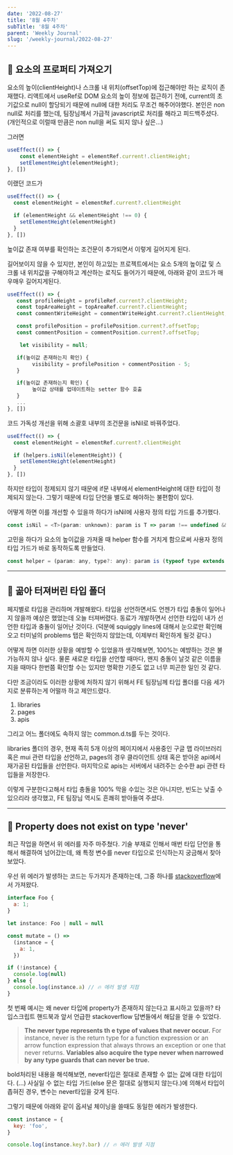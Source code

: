 ```yaml
---
date: '2022-08-27'
title: '8월 4주차'
subTitle: '8월 4주차'
parent: 'Weekly Journal'
slug: '/weekly-journal/2022-08-27'
---
```


## 📌 요소의 프로퍼티 가져오기

요소의 높이(clientHeight)나 스크롤 내 위치(offsetTop)에 접근해야만 하는 로직이 존재했다. 리액트에서 useRef로 DOM 요소의 높이 정보에 접근하기 전에, current의 초기값으로 null이 할당되기 때문에 null에 대한 처리도 무조건 해주어야했다. 본인은 non null로 처리를 했는데, 팀장님께서 가급적 javascript로 처리를 해라고 피드백주셨다. (개인적으로 이럴때 만큼은 non null을 써도 되지 않나 싶은...)

그러면

```javascript
useEffect(() => {
    const elementHeight = elementRef.current!.clientHeight;
    setElementHeight(elementHeight);
}, [])
```

이랬던 코드가

```javascript
useEffect(() => {
  const elementHeight = elementRef.current?.clientHeight

  if (elementHeight && elementHeight !== 0) {
    setElementHeight(elementHeight)
  }
}, [])
```

높이값 존재 여부를 확인하는 조건문이 추가되면서 이렇게 길어지게 된다.

길어보이지 않을 수 있지만, 본인이 하고있는 프로젝트에서는 요소 5개의 높이값 및 스크롤 내 위치값을 구해야하고 계산하는 로직도 들어가기 때문에, 아래와 같이 코드가 매우매우 길어지게된다.

```javascript
useEffect(() => {
   const profileHeight = profileRef.current?.clientHeight;
   const topAreaHeight = topAreaRef.current?.clientHeight;
   const commentWriteHeight = commentWriteHeight.current?.clientHeight;

   const profilePosition = profilePosition.current?.offsetTop;
   const commentPosition = commentPosition.current?.offsetTop;

    let visibility = null;

   if(높이값 존재하는지 확인) {
        visibility = profilePosition + commentPosition - 5;
   }

   if(높이값 존재하는지 확인) {
        높이값 상태를 업데이트하는 setter 함수 호출
   }
   ...
}, [])
```

코드 가독성 개선을 위해 소괄호 내부의 조건문을 isNil로 바꿔주었다.

```javascript
useEffect(() => {
  const elementHeight = elementRef.current?.clientHeight

  if (helpers.isNil(elementHeight)) {
    setElementHeight(elementHeight)
  }
}, [])
```

하지만 타입이 정제되지 않기 때문에 if문 내부에서 elementHeight에 대한 타입이 정제되지 않는다. 그렇기 때문에 타입 단언을 별도로 해야하는 불편함이 있다.

어떻게 하면 이를 개선할 수 있을까 하다가 isNil에 사용자 정의 타입 가드를 추가했다.

```javascript
const isNil = <T>(param: unknown): param is T => param !== undefined && param !== null;
```

고민을 하다가 요소의 높이값을 가져올 때 helper 함수를 거치게 함으로써 사용자 정의 타입 가드가 바로 동작하도록 만들었다.

```javascript
const helper = (param: any, type?: any): param is (typeof type extends undefined ? number : typeof type) => param !== undefined && param !== null;
```

---

## 📌 곪아 터져버린 타입 폴더

페지별로 타입을 관리하며 개발해왔다. 타입을 선언하면서도 언젠가 타입 충돌이 일어나지 않을까 예상은 했었는데 오늘 터져버렸다. 동료가 개발하면서 선언한 타입이 내가 선언한 타입과 충돌이 일어난 것이다. (덕분에 squiggly lines에 대해서 눈으로만 확인해오고 터미널의 problems 탭은 확인하지 않았는데, 이제부터 확인하게 될것 같다.)

어떻게 하면 이러한 상황을 예방할 수 있었을까 생각해보면, 100%는 예뱡하는 것은 불가능하지 않나 싶다. 물론 새로운 타입을 선언할 때마다, 왠지 충돌이 날것 같은 이름을 지을 때마다 한번쯤 확인할 수는 있지만 명확한 기준도 없고 너무 피곤한 일인 것 같다.

다만 조금이라도 이러한 상황에 처하지 않기 위해서 FE 팀장님께 타입 폴더를 다음 세가지로 분류하는게 어떨까 하고 제안드렸다.

1. libraries
2. pages
3. apis

그리고 어느 폴더에도 속하지 않는 common.d.ts를 두는 것이다.

libraries 폴더의 경우, 현재 족히 5개 이상의 페이지에서 사용중인 구글 맵 라이브러리 혹은 mui 관련 타입을 선언하고, pages의 경우 클라이언트 상태 혹은 받아온 api에서 재가공된 타입들을 선언한다. 마지막으로 apis는 서버에서 내려주는 순수한 api 관련 타입들을 저장한다.

이렇게 구분한다고해서 타입 충돌을 100% 막을 수있는 것은 아니지만, 빈도는 낮출 수 있으리라 생각했고, FE 팀장님 역시도 흔쾌히 받아들여 주셨다.

---

## 📌 Property does not exist on type 'never'

최근 작업을 하면서 위 에러를 자주 마주쳤다. 기술 부재로 인해서 매번 타입 단언을 통해서 해결하여 넘어갔는데, 왜 특정 변수를 never 타입으로 인식하는지 궁금해서 찾아보았다.

우선 위 에러가 발생하는 코드는 두가지가 존재하는데, 그중 하나를 [stackoverflow](https://stackoverflow.com/questions/44147937/property-does-not-exist-on-type-never)에서 가져왔다.

```javascript
interface Foo {
  a: 1;
}

let instance: Foo | null = null

const mutate = () =>
  (instance = {
    a: 1,
  })

if (!instance) {
  console.log(null)
} else {
  console.log(instance.a) // 🔥 에러 발생 지점
}
```

첫 번째 예시는 왜 never 타입에 property가 존재하지 않는다고 표시하고 있을까? 타입스크립트 핸드북과 앞서 언급한 stackoverflow 답변들에서 해답을 얻을 수 있었다.

> **The never type represents th e type of values that never occur.** For instance, never is the return type for a function expression or an arrow function expression that always throws an exception or one that never returns. **Variables also acquire the type never when narrowed by any type guards that can never be true.**

bold처리된 내용을 해석해보면, never타입은 절대로 존재할 수 없는 값에 대한 타입이다. (...) 사실일 수 없는 타입 가드(else 문은 절대로 실행되지 않는다.)에 의해서 타입이 좁혀진 경우, 변수는 never타입을 갖게 된다.

그렇기 때문에 아래와 같이 옵셔널 체이닝을 쓸때도 동일한 에러가 발생한다.

```javascript
const instance = {
  key: 'foo',
}

console.log(instance.key?.bar) // 🔥 에러 발생 지점
```

